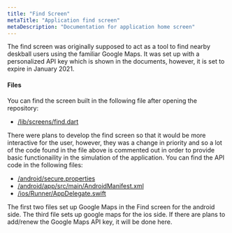 ```yaml
---
title: "Find Screen"
metaTitle: "Application find screen"
metaDescription: "Documentation for application home screen"
---
```


The find screen was originally supposed to act as a tool to find nearby deskball users using the familiar Google Maps.
It was set up with a personalized API key which is shown in the documents, however, it is set to expire in January 2021. 

#### Files
You can find the screen built in the following file after opening the repository:

- [/lib/screens/find.dart](https://github.com/TheDJZiegler/deskball_mobile_app/blob/master/lib/screens/find.dart)

There were plans to develop the find screen so that it would be more interactive for the user, however, they was a change
in priority and so a lot of the code found in the file above is commented out in order to provide basic functionaility in 
the simulation of the application. You can find the API code in the following files:

- [/android/secure.properties](https://github.com/TheDJZiegler/deskball_mobile_app/blob/master/android/secure.properties)
- [/android/app/src/main/AndroidManifest.xml](https://github.com/TheDJZiegler/deskball_mobile_app/blob/master/android/app/src/main/AndroidManifest.xml)
- [/ios/Runner/AppDelegate.swift](https://github.com/TheDJZiegler/deskball_mobile_app/blob/master/ios/Runner/AppDelegate.swift)

The first two files set up Google Maps in the Find screen for the android side. The third file sets up google maps for the ios side. If there are plans to add/renew the Google Maps API key, it will be done here.
